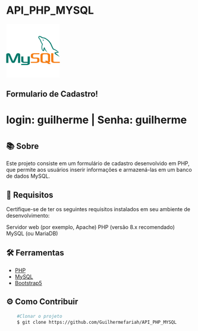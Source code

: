 # API_PHP_MYSQL

![Texto Alternativo](mysql.png)
<h2>Formulario de Cadastro! <h2>
<h1>login: guilherme | Senha: guilherme <h1>

## 📚 Sobre

Este projeto consiste em um formulário de cadastro desenvolvido em PHP, que permite aos usuários inserir informações e armazená-las em um banco de dados MySQL.

## 📢 Requisitos
Certifique-se de ter os seguintes requisitos instalados em seu ambiente de desenvolvimento:

Servidor web (por exemplo, Apache)
PHP (versão 8.x recomendado)
MySQL (ou MariaDB)

## 🛠️ Ferramentas

- [PHP](https://www.php.net/)
- [MySQL](https://www.mysql.com/)
- [Bootstrap5](https://getbootstrap.com/)

## ⚙️ Como Contribuir

```bash
    #Clonar o projeto
    $ git clone https://github.com/Guilhermefariah/API_PHP_MYSQL

```